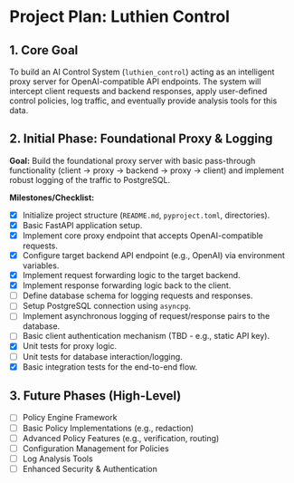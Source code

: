 # Project Plan: Luthien Control

## 1. Core Goal

To build an AI Control System (`luthien_control`) acting as an intelligent proxy server for OpenAI-compatible API endpoints. The system will intercept client requests and backend responses, apply user-defined control policies, log traffic, and eventually provide analysis tools for this data.

## 2. Initial Phase: Foundational Proxy & Logging

**Goal:** Build the foundational proxy server with basic pass-through functionality (client -> proxy -> backend -> proxy -> client) and implement robust logging of the traffic to PostgreSQL.

**Milestones/Checklist:**
- [X] Initialize project structure (`README.md`, `pyproject.toml`, directories).
- [X] Basic FastAPI application setup.
- [X] Implement core proxy endpoint that accepts OpenAI-compatible requests.
- [X] Configure target backend API endpoint (e.g., OpenAI) via environment variables.
- [X] Implement request forwarding logic to the target backend.
- [X] Implement response forwarding logic back to the client.
- [ ] Define database schema for logging requests and responses.
- [ ] Setup PostgreSQL connection using `asyncpg`.
- [ ] Implement asynchronous logging of request/response pairs to the database.
- [ ] Basic client authentication mechanism (TBD - e.g., static API key).
- [X] Unit tests for proxy logic.
- [ ] Unit tests for database interaction/logging.
- [X] Basic integration tests for the end-to-end flow.

## 3. Future Phases (High-Level)

- [ ] Policy Engine Framework
- [ ] Basic Policy Implementations (e.g., redaction)
- [ ] Advanced Policy Features (e.g., verification, routing)
- [ ] Configuration Management for Policies
- [ ] Log Analysis Tools
- [ ] Enhanced Security & Authentication
